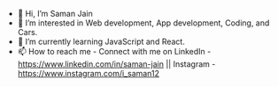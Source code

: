- 👋 Hi, I’m Saman Jain
- 👀 I’m interested in Web development, App development, Coding, and Cars.
- 🌱 I’m currently learning JavaScript and React.
- 📫 How to reach me - Connect with me on LinkedIn - https://www.linkedin.com/in/saman-jain || Instagram - https://www.instagram.com/i_saman12

<!---
jainsaman/jainsaman is a ✨ special ✨ repository because its `README.md` (this file) appears on your GitHub profile.
You can click the Preview link to take a look at your changes.
--->
